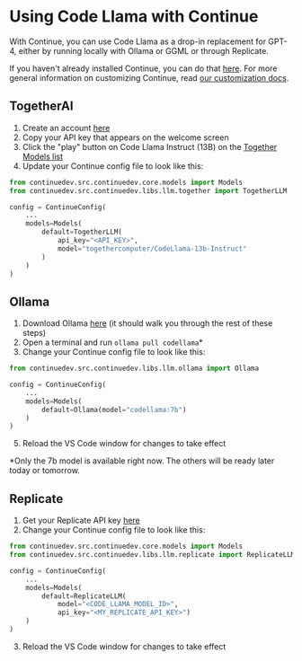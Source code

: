 # Using Code Llama with Continue

With Continue, you can use Code Llama as a drop-in replacement for GPT-4, either by running locally with Ollama or GGML or through Replicate.

If you haven't already installed Continue, you can do that [here](https://marketplace.visualstudio.com/items?itemName=Continue.continue). For more general information on customizing Continue, read [our customization docs](../customization.md).

## TogetherAI

1. Create an account [here](https://api.together.xyz/signup)
2. Copy your API key that appears on the welcome screen
3. Click the "play" button on Code Llama Instruct (13B) on the [Together Models list](https://docs.together.ai/docs/models-inference)
4. Update your Continue config file to look like this:

```python
from continuedev.src.continuedev.core.models import Models
from continuedev.src.continuedev.libs.llm.together import TogetherLLM

config = ContinueConfig(
    ...
    models=Models(
        default=TogetherLLM(
            api_key="<API_KEY>",
            model="togethercomputer/CodeLlama-13b-Instruct"
        )
    )
)
```

## Ollama

1. Download Ollama [here](https://ollama.ai/) (it should walk you through the rest of these steps)
2. Open a terminal and run `ollama pull codellama`\*
3. Change your Continue config file to look like this:
```python
from continuedev.src.continuedev.libs.llm.ollama import Ollama

config = ContinueConfig(
    ...
    models=Models(
        default=Ollama(model="codellama:7b")
    )
)
```

5. Reload the VS Code window for changes to take effect

\*Only the 7b model is available right now. The others will be ready later today or tomorrow.

## Replicate

1. Get your Replicate API key [here](https://replicate.ai/)
2. Change your Continue config file to look like this:

```python
from continuedev.src.continuedev.core.models import Models
from continuedev.src.continuedev.libs.llm.replicate import ReplicateLLM

config = ContinueConfig(
    ...
    models=Models(
        default=ReplicateLLM(
            model="<CODE_LLAMA_MODEL_ID>",
            api_key="<MY_REPLICATE_API_KEY>")
    )
)
```

3. Reload the VS Code window for changes to take effect
